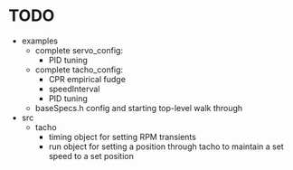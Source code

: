 # TODO

- examples
  - complete servo_config:
    - PID tuning
  - complete tacho_config:
    - CPR empirical fudge
    - speedInterval
    - PID tuning
  - baseSpecs.h config and starting top-level walk through
- src
  - tacho
    - timing object for setting RPM transients
    - run object for setting a position through tacho to maintain a set speed to a set position

